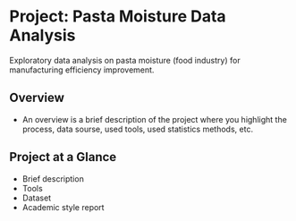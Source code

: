 # Project: Pasta Moisture Data Analysis
Exploratory data analysis on pasta moisture (food industry) for manufacturing efficiency improvement.

## Overview
- An overview is a brief description of the project where you highlight the process, data sourse, used tools, used statistics methods, etc.

## Project at a Glance
- Brief description
- Tools
- Dataset
- Academic style report
